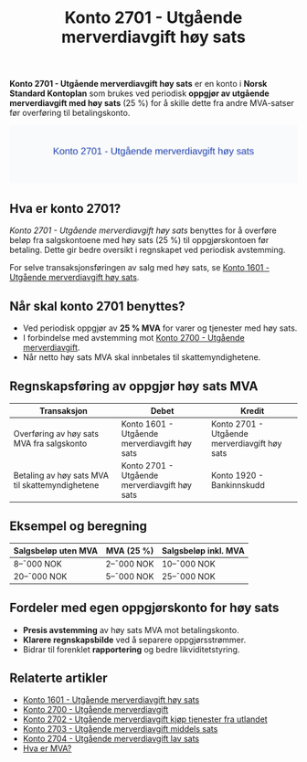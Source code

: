 ﻿---
title: "Konto 2701 - Utgående merverdiavgift høy sats"
meta_title: "2701-utgaende-merverdiavgift-hoy-sats"
meta_description: '**Konto 2701 - Utgående merverdiavgift høy sats** er en konto i **Norsk Standard Kontoplan** som brukes ved periodisk **oppgjør av utgående merverdiavgift m...'
slug: 2701-utgaende-merverdiavgift-hoy-sats
type: blog
layout: pages/single
---

**Konto 2701 - Utgående merverdiavgift høy sats** er en konto i **Norsk Standard Kontoplan** som brukes ved periodisk **oppgjør av utgående merverdiavgift med høy sats** (25 %) for å skille dette fra andre MVA-satser før overføring til betalingskonto.

![Illustrasjon av konto 2701 Utgående merverdiavgift høy sats](2701-utgaende-merverdiavgift-hoy-sats-image.svg)

## Hva er konto 2701?

*Konto 2701 - Utgående merverdiavgift høy sats* benyttes for å overføre beløp fra salgskontoene med høy sats (25 %) til oppgjørskontoen før betaling. Dette gir bedre oversikt i regnskapet ved periodisk avstemming.

For selve transaksjonsføringen av salg med høy sats, se [Konto 1601 - Utgående merverdiavgift høy sats](/blogs/kontoplan/1601-utgaende-merverdiavgift-hoy-sats "Konto 1601 - Utgående merverdiavgift høy sats").

## Når skal konto 2701 benyttes?

* Ved periodisk oppgjør av **25 % MVA** for varer og tjenester med høy sats.
* I forbindelse med avstemming mot [Konto 2700 - Utgående merverdiavgift](/blogs/kontoplan/2700-utgaende-merverdiavgift "Konto 2700 - Utgående merverdiavgift").
* Når netto høy sats MVA skal innbetales til skattemyndighetene.

## Regnskapsføring av oppgjør høy sats MVA

| Transaksjon                                              | Debet                                                     | Kredit                                      |
|----------------------------------------------------------|-----------------------------------------------------------|----------------------------------------------|
| Overføring av høy sats MVA fra salgskonto                | Konto 1601 - Utgående merverdiavgift høy sats             | Konto 2701 - Utgående merverdiavgift høy sats |
| Betaling av høy sats MVA til skattemyndighetene          | Konto 2701 - Utgående merverdiavgift høy sats             | Konto 1920 - Bankinnskudd                    |

## Eksempel og beregning

| Salgsbeløp uten MVA | MVA (25 %) | Salgsbeløp inkl. MVA |
|---------------------|------------|----------------------|
| 8–¯000 NOK           | 2–¯000 NOK  | 10–¯000 NOK           |
| 20–¯000 NOK          | 5–¯000 NOK  | 25–¯000 NOK           |

## Fordeler med egen oppgjørskonto for høy sats

* **Presis avstemming** av høy sats MVA mot betalingskonto.
* **Klarere regnskapsbilde** ved å separere oppgjørsstrømmer.
* Bidrar til forenklet **rapportering** og bedre likviditetstyring.

## Relaterte artikler

* [Konto 1601 - Utgående merverdiavgift høy sats](/blogs/kontoplan/1601-utgaende-merverdiavgift-hoy-sats "Konto 1601 - Utgående merverdiavgift høy sats")
* [Konto 2700 - Utgående merverdiavgift](/blogs/kontoplan/2700-utgaende-merverdiavgift "Konto 2700 - Utgående merverdiavgift")
* [Konto 2702 - Utgående merverdiavgift kjøp tjenester fra utlandet](/blogs/kontoplan/2702-utgaende-merverdiavgift-kjop-tjen-fra-utlandet "Konto 2702 - Utgående merverdiavgift kjøp tjenester fra utlandet")
* [Konto 2703 - Utgående merverdiavgift middels sats](/blogs/kontoplan/2703-utgaende-merverdiavgift-middels-sats "Konto 2703 - Utgående merverdiavgift middels sats")
* [Konto 2704 - Utgående merverdiavgift lav sats](/blogs/kontoplan/2704-utgaende-merverdiavgift-lav-sats "Konto 2704 - Utgående merverdiavgift lav sats")
* [Hva er MVA?](/blogs/regnskap/hva-er-moms-mva "Hva er MVA? MVA-regnskapsføring og merverdiavgift")






